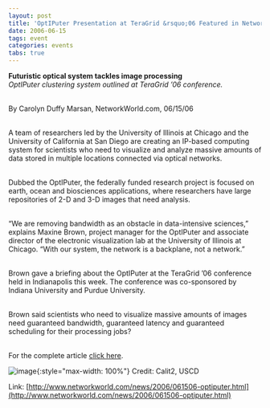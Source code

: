 ```yaml
---
layout: post
title: 'OptIPuter Presentation at TeraGrid &rsquo;06 Featured in NetworkWorld.com'
date: 2006-06-15
tags: event
categories: events
tabs: true
---
```


<strong>Futuristic optical system tackles image processing</strong><br>
<em>OptIPuter clustering system outlined at TeraGrid &rsquo;06 conference.</em><br><br>

By Carolyn Duffy Marsan, NetworkWorld.com, 06/15/06<br><br>

A team of researchers led by the University of Illinois at Chicago and the University of California at San Diego are creating an IP-based computing system for scientists who need to visualize and analyze massive amounts of data stored in multiple locations connected via optical networks.<br><br>

Dubbed the OptIPuter, the federally funded research project is focused on earth, ocean and biosciences applications, where researchers have large repositories of 2-D and 3-D images that need analysis.<br><br>

&ldquo;We are removing bandwidth as an obstacle in data-intensive sciences,&rdquo; explains Maxine Brown, project manager for the OptIPuter and associate director of the electronic visualization lab at the University of Illinois at Chicago. &ldquo;With our system, the network is a backplane, not a network.&rdquo;<br><br>

Brown gave a briefing about the OptIPuter at the TeraGrid &rsquo;06 conference held in Indianapolis this week. The conference was co-sponsored by Indiana University and Purdue University.<br><br>

Brown said scientists who need to visualize massive amounts of images need guaranteed bandwidth, guaranteed latency and guaranteed scheduling for their processing jobs?<br><br>

For the complete article <a href="http://www.networkworld.com/news/2006/061506-optiputer.html">click here</a>.

![image](https://www.evl.uic.edu/output/originals/optiputer-2.gif-srcw.jpg){:style="max-width: 100%"}
Credit: Calit2, USCD


Link: [http://www.networkworld.com/news/2006/061506-optiputer.html](http://www.networkworld.com/news/2006/061506-optiputer.html)
